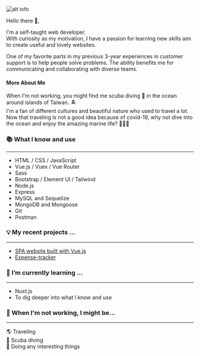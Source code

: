 ![alt info](https://i.imgur.com/4mOd7Eu.gif) 

Hello there 👋,

I'm a self-taught web developer. </br>
With curiosity as my motivation, I have a passion for learning new skills aim to create useful and lovely websites.

One of my favorite parts in my previous 3-year experiences in customer support is to help people solve problems. The ability benefits me for communicating and collaborating with diverse teams.


#### More About Me
When I'm not working, you might find me scuba diving :diving_mask: in the ocean around islands of Taiwan. :desert_island: </br>
I'm a fan of different cultures and beautiful nature who used to travel a lot.
Now that traveling is not a good idea because of covid-19, why not dive into the ocean and enjoy the amazing marine life? :call_me_hand::call_me_hand::call_me_hand:

### :books: What I know and use
---
- HTML / CSS / JavaScript
- Vue.js / Vuex / Vue Router
- Sass
- Bootstrap / Element UI / Tailwind
- Node.js
- Express
- MySQL and Sequelize
- MongoDB and Mongoose
- Git
- Postman

### :bulb: My recent projects ...
---
- [SPA website built with Vue.js](https://tsengm6h6.github.io/e-commerce-v2/#/)
- [Expense-tracker](https://ancient-earth-70377.herokuapp.com/)

### 🌱 I’m currently learning ...
---
- Nuxt.js
- To dig deeper into what I know and use

### 👀 When I'm not working, I might be...
---
:earth_americas: Traveling </br>
:ocean: Scuba diving </br>
:tada: Doing any interesting things

<!---
tsengm6h6/tsengm6h6 is a ✨ special ✨ repository because its `README.md` (this file) appears on your GitHub profile.
You can click the Preview link to take a look at your changes.
--->
